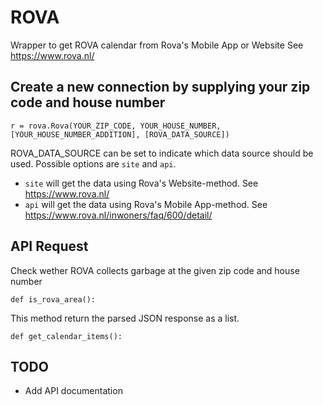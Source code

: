 # ROVA
Wrapper to get ROVA calendar from Rova's Mobile App or Website
See https://www.rova.nl/

## Create a new connection by supplying your zip code and house number

```
r = rova.Rova(YOUR_ZIP_CODE, YOUR_HOUSE_NUMBER, [YOUR_HOUSE_NUMBER_ADDITION], [ROVA_DATA_SOURCE])
```

ROVA_DATA_SOURCE can be set to indicate which data source should be used. Possible options are ```site``` and ```api```.
- ```site``` will get the data using Rova's Website-method. See https://www.rova.nl/
- ```api``` will get the data using Rova's Mobile App-method. See https://www.rova.nl/inwoners/faq/600/detail/

## API Request
Check wether ROVA collects garbage at the given zip code and house number 
```
def is_rova_area():
```

This method return the parsed JSON response as a list.
```
def get_calendar_items():
```

## TODO
* Add API documentation

